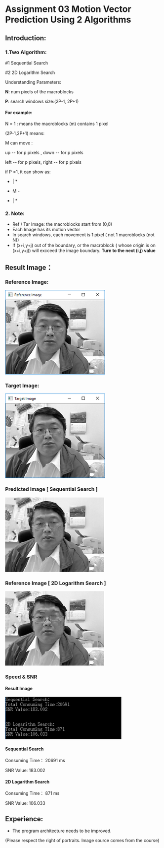 # Assignment 03 Motion Vector Prediction Using 2 Algorithms
## Introduction:
### 1.Two Algorithm:
#1 Sequential Search

#2 2D Logarithm Search

Understanding Parameters:

**N**: num pixels of the macroblocks

**P**: search windows size:(2P-1, 2P+1)


#### For example:
N = 1 : means the macroblocks (m) contains 1 pixel

(2P-1,2P+1) means:

M can move :  

up -- for p pixels , down -- for p pixels 

left -- for p pixels, right -- for p pixels

if P =1, it can show as:

*   |   *

-   M   -

*   |   *

### 2. Note:
+ Ref / Tar Image: the macroblocks start from (0,0)
+ Each Image has its motion vector
+ In search windows, each movement is 1 pixel ( not 1 macroblocks (not N))
+ If (x+i,y+j) out of the boundary, or the macroblock ( whose origin is on (x+i,y+j)) will excceed the image boundary.
**Turn to the next (i,j) value** 

## Result Image：
### Reference Image:
![Reference Image](https://github.com/WinterPu/Exercise/blob/master/Multimedia%20Assignments/Assignment%2003%20-%20MotionVectorPrediction/--%20Result%20Images%20--/Reference%20Image.png?raw=true)
### Target Image:
![Target Image](https://github.com/WinterPu/Exercise/blob/master/Multimedia%20Assignments/Assignment%2003%20-%20MotionVectorPrediction/--%20Result%20Images%20--/Target%20Image.png?raw=true)
### Predicted Image [ Sequential Search ]
![Sequential Search](https://github.com/WinterPu/Exercise/blob/master/Multimedia%20Assignments/Assignment%2003%20-%20MotionVectorPrediction/--%20Result%20Images%20--/Sequential%20Search%20Image.png?raw=true)
### Reference Image [ 2D Logarithm Search ]
![2D Logarithm Search Image](https://github.com/WinterPu/Exercise/blob/master/Multimedia%20Assignments/Assignment%2003%20-%20MotionVectorPrediction/--%20Result%20Images%20--/2D%20Logarithm%20Search%20Image.png?raw=true)

### Speed & SNR
#### Result Image
![Evaluation](https://github.com/WinterPu/Exercise/blob/master/Multimedia%20Assignments/Assignment%2003%20-%20MotionVectorPrediction/--%20Result%20Images%20--/Evaluation.png?raw=true)

#### Sequential Search
Consuming Time： 20691 ms

SNR Value: 183.002
#### 2D Logarithm Search
Consuming Time： 871 ms

SNR Value: 106.033

## Experience:
+ The program architecture needs to be improved.

(Please respect the right of portraits. Image source comes from the course)
